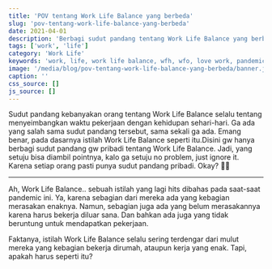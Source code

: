```yaml
---
title: 'POV tentang Work Life Balance yang berbeda'
slug: 'pov-tentang-work-life-balance-yang-berbeda'
date: 2021-04-01
description: 'Berbagi sudut pandang tentang Work Life Balance yang berbeda. Dan bagaimana cara kita menciptakan istilah Work Life Balance tersebut dalam kehidupan.'
tags: ['work', 'life']
category: 'Work Life'
keywords: 'work, life, work life balance, wfh, wfo, love work, pandemic'
image: '/media/blog/pov-tentang-work-life-balance-yang-berbeda/banner.jpeg'
caption: ''
css_source: []
js_source: []
---
```



Sudut pandang kebanyakan orang tentang Work Life Balance selalu tentang menyeimbangkan waktu pekerjaan dengan kehidupan sehari-hari.
Ga ada yang salah sama sudut pandang tersebut, sama sekali ga ada. Emang benar, pada dasarnya istilah Work Life Balance seperti itu.Disini gw hanya berbagi sudut pandang gw pribadi tentang Work Life Balance. Jadi, yang setuju bisa diambil pointnya, kalo ga setuju no problem, just ignore it. Karena setiap orang pasti punya sudut pandang pribadi. Okay? 🙆🏻

---

Ah, Work Life Balance.. sebuah istilah yang lagi hits dibahas pada saat-saat pandemic ini. Ya, karena sebagian dari mereka ada yang kebagian merasakan enaknya. Namun, sebagian juga ada yang belum merasakannya karena harus bekerja diluar sana. Dan bahkan ada juga yang tidak beruntung untuk mendapatkan pekerjaan.

Faktanya, istilah Work Life Balance selalu sering terdengar dari mulut mereka yang kebagian bekerja dirumah, ataupun kerja yang enak. Tapi, apakah harus seperti itu?

